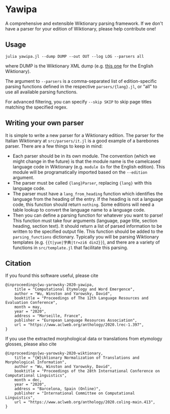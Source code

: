 # Yawipa

A comprehensive and extensible Wiktionary parsing framework. If we don't have a parser for your edition of Wiktionary, please help contribute one!


## Usage

```
julia yawipa.jl --dump DUMP --out OUT --log LOG --parsers all
```

where DUMP is the Wiktionary XML dump (e.g. [this one](https://dumps.wikimedia.org/enwiktionary/latest/enwiktionary-latest-pages-articles.xml.bz2) for the English Wiktionary). 

The argument to `--parsers` is a comma-separated list of edition-specific parsing functions defined in the respective `parsers/{lang}.jl`, or "all" to use all available parsing functions.

For advanced filtering, you can specify `--skip SKIP` to skip page titles matching the specified regex.


## Writing your own parser

It is simple to write a new parser for a Wiktionary edition. The parser for the Italian Wiktionary at `src/parsers/it.jl` is a good example of a barebones parser. There are a few things to keep in mind:

- Each parser should be in its own module. The convention (which we might change in the future) is that the module name is the camelcased language code in Wiktionary (e.g. `module En` for the English edition). This module will be programatically imported based on the `--edition` argument.
- The parser must be called `{lang}Parser`, replacing `{lang}` with this language code. 
- The parser must have a `lang_from_heading` function which identifies the language from the heading of the entry. If the heading is not a language code, this function should return `nothing`. Some editions will need a table lookup to convert the language name to a language code.
- Then you can define a parsing function for whatever you want to parse! This function must take four arguments (language, page title, section heading, section text). It should return a list of parsed information to be written to the specified output file. This function should be added to the `parsing_functions` dictionary. Typically you will be parsing Wiktionary templates (e.g. `{{t|yue|字典|tr=zi6 din2}}`), and there are a variety of functions in `src/template.jl` that facilitate this parsing.


## Citation

If you found this software useful, please cite

```
@inproceedings{wu-yarowsky-2020-yawipa,
    title = "Computational Etymology and Word Emergence",
    author = "Wu, Winston and Yarowsky, David",
    booktitle = "Proceedings of The 12th Language Resources and Evaluation Conference",
    month = may,
    year = "2020",
    address = "Marseille, France",
    publisher = "European Language Resources Association",
    url = "https://www.aclweb.org/anthology/2020.lrec-1.397",
}
```

If you use the extracted morphological data or translations from etymology glosses, please also cite 

```
@inproceedings{wu-yarowsky-2020-wiktionary,
    title = "{W}iktionary Normalization of Translations and Morphological Information",
    author = "Wu, Winston and Yarowsky, David",
    booktitle = "Proceedings of the 28th International Conference on Computational Linguistics",
    month = dec,
    year = "2020",
    address = "Barcelona, Spain (Online)",
    publisher = "International Committee on Computational Linguistics",
    url = "https://www.aclweb.org/anthology/2020.coling-main.413",
}
```